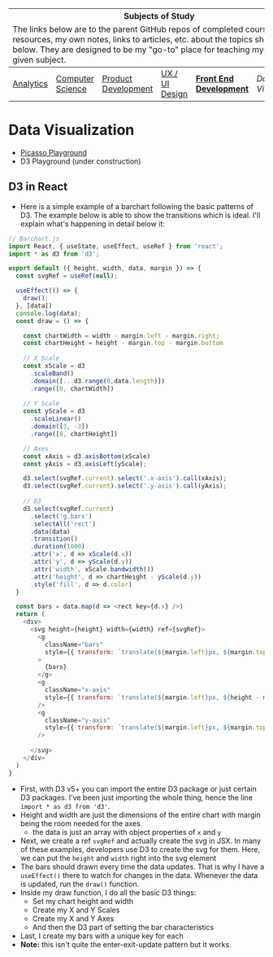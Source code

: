 <table>
    <thead>
        <tr>
            <th colspan="6" style="text-align: center;"><strong>Subjects of Study</strong></th>
        </tr>
        <tr>
            <td colspan="6">The links below are to the parent GitHub repos of completed courses, resources, my own notes, links to articles, etc. about the topics shown below. They are designed to be my "go-to" place for teaching myself the given subject.</td>
        </tr>
    </thead>
    <tbody>
        <tr>
            <td><a href="https://github.com/coolinmc6/analytics">Analytics</a></td>
            <td><a href="https://github.com/coolinmc6/CS-concepts">Computer Science</a></td>
            <td><a href="https://github.com/coolinmc6/design-ux-ui#product-design--development">Product Development</a></td>
            <td><a href="https://github.com/coolinmc6/design-ux-ui">UX / UI Design</a></td>
            <td><strong><a href="https://github.com/coolinmc6/front-end-dev">Front End Development</a></strong></td>
            <td><em>Data Visualization</em></td>
        </tr>
    </tbody>
</table>

# Data Visualization

- [Picasso Playground](https://github.com/coolinmc6/picasso-playground)
- D3 Playground (under construction)

## D3 in React

- Here is a simple example of a barchart following the basic patterns of D3. The example below is able to show
the transitions which is ideal. I'll explain what's happening in detail below it:

```js
// Barchart.js
import React, { useState, useEffect, useRef } from 'react';
import * as d3 from 'd3';

export default ({ height, width, data, margin }) => {
  const svgRef = useRef(null);

  useEffect(() => {
    draw();
  }, [data])
  console.log(data);
  const draw = () => {

    const chartWidth = width - margin.left - margin.right;
    const chartHeight = height - margin.top - margin.bottom
    
    // X Scale
    const xScale = d3
      .scaleBand()
      .domain([...d3.range(0,data.length)])
      .range([0, chartWidth])
    
    // Y Scale
    const yScale = d3
      .scaleLinear()
      .domain([3, -3])
      .range([0, chartHeight])

    // Axes
    const xAxis = d3.axisBottom(xScale)
    const yAxis = d3.axisLeft(yScale);

    d3.select(svgRef.current).select('.x-axis').call(xAxis);
    d3.select(svgRef.current).select('.y-axis').call(yAxis);
    
    // D3
    d3.select(svgRef.current)
      .select('g.bars')
      .selectAll('rect')
      .data(data)
      .transition()
      .duration(1000)
      .attr('x', d => xScale(d.x))
      .attr('y', d => yScale(d.y))
      .attr('width', xScale.bandwidth())
      .attr('height', d => chartHeight - yScale(d.y))
      .style('fill', d => d.color)
  }

  const bars = data.map(d => <rect key={d.x} />)
  return (
    <div>
      <svg height={height} width={width} ref={svgRef}>
        <g 
          className="bars"
          style={{ transform: `translate(${margin.left}px, ${margin.top}px)`}}
        >
          {bars}
        </g>
        <g 
          className="x-axis"
          style={{ transform: `translate(${margin.left}px, ${height - margin.bottom}px)`}}
        />
        <g 
          className="y-axis"
          style={{ transform: `translate(${margin.left}px, ${margin.top}px)`}}
        />
        
      </svg>
    </div>
  )
}
```
- First, with D3 v5+ you can import the entire D3 package or just certain D3 packages. I've been just
importing the whole thing, hence the line `import * as d3 from 'd3'`.
- Height and width are just the dimensions of the entire chart with margin being the room needed for
the axes.
  - the data is just an array with object properties of `x` and `y`
- Next, we create a ref `svgRef` and actually create the svg in JSX. In many of these examples, developers use
D3 to create the svg for them. Here, we can put the `height` and `width` right into the svg element
- The bars should drawn every time the data updates. That is why I have a `useEffect()` there to watch for changes
in the data. Whenever the data is updated, run the `draw()` function.
- Inside my draw function, I do all the basic D3 things:
	- Set my chart height and width
	- Create my X and Y Scales
	- Create my X and Y Axes
	- And then the D3 part of setting the bar characteristics
- Last, I create my bars with a unique key for each 
- **Note:** this isn't quite the enter-exit-update pattern but it works.
